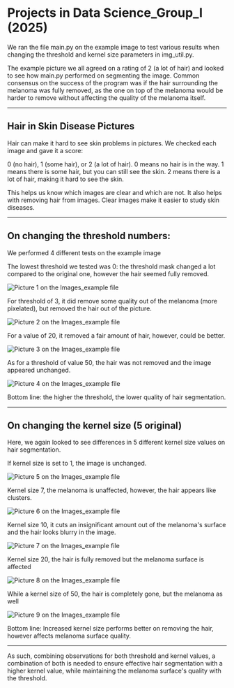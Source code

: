 # Projects in Data Science_Group_I (2025)

We ran the file main.py on the example image to test various results when changing the threshold and kernel size parameters in img_util.py.


The example picture we all agreed on a rating of 2 (a lot of hair) and looked to see how main.py performed on segmenting the image. Common consensus on the success of the program was if the hair surrounding the melanoma was fully removed, as the one on top of the melanoma would be harder to remove without affecting the quality of the melanoma itself.

---

## Hair in Skin Disease Pictures

Hair can make it hard to see skin problems in pictures. We checked each image and gave it a score: 

0 (no hair), 1 (some hair), or 2 (a lot of hair). 0 means no hair is in the way. 1 means there is some hair, but you can still see the skin. 2 means there is a lot of hair, making it hard to see the skin. 

This helps us know which images are clear and which are not. It also helps with removing hair from images. Clear images make it easier to study skin diseases.

---

## On changing the threshold numbers: 

We performed 4 different tests on the example image 

The lowest threshold we tested was 0: the threshold mask changed a lot compared to the original one, however the hair seemed fully removed. 

![Picture 1 on the Images_example file]('result\Images_example\Picture1.png')

For threshold of 3, it did remove some quality out of the melanoma (more pixelated), but removed the hair out of the picture. 

![Picture 2 on the Images_example file]('result\Images_example\Picture2.png')


For a value of 20, it removed a fair amount of hair, however, could be better. 

![Picture 3 on the Images_example file]('result\Images_example\Picture3.png')

As for a threshold of value 50, the hair was not removed and the image appeared unchanged. 

![Picture 4 on the Images_example file]('result\Images_example\Picture4.png')

Bottom line: the higher the threshold, the lower quality of hair segmentation. 

---

## On changing the kernel size (5 original)

Here, we again looked to see differences in 5 different kernel size values on hair segmentation. 

If kernel size is set to 1, the image is unchanged. 

![Picture 5 on the Images_example file]('result\Images_example\Picture5.png')

Kernel size 7, the melanoma is unaffected, however, the hair appears like clusters. 

![Picture 6 on the Images_example file]('result\Images_example\Picture6.png')

Kernel size 10, it cuts an insignificant amount out of the melanoma's surface and the hair looks blurry in the image. 

![Picture 7 on the Images_example file]('result\Images_example\Picture7.png')

Kernel size 20, the hair is fully removed but the melanoma surface is affected 

![Picture 8 on the Images_example file]('result\Images_example\Picture8.png')

While a kernel size of 50, the hair is completely gone, but the melanoma as well

![Picture 9 on the Images_example file]('result\Images_example\Picture9.png')

Bottom line: Increased kernel size performs better on removing the hair, however affects melanoma surface quality.

---




As such, combining observations for both threshold and kernel values, a combination of both is needed to ensure effective hair segmentation with a higher kernel value, while maintaining the melanoma surface's quality with the threshold.